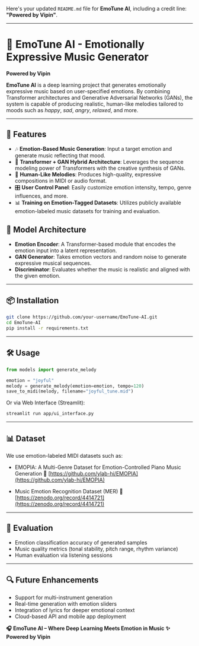 Here's your updated `README.md` file for **EmoTune AI**, including a credit line: **"Powered by Vipin"**.

---

# 🎵 EmoTune AI - Emotionally Expressive Music Generator

**Powered by Vipin**

**EmoTune AI** is a deep learning project that generates emotionally expressive music based on user-specified emotions. By combining Transformer architectures and Generative Adversarial Networks (GANs), the system is capable of producing realistic, human-like melodies tailored to moods such as *happy*, *sad*, *angry*, *relaxed*, and more.

---

## 🚀 Features

* 🎶 **Emotion-Based Music Generation**: Input a target emotion and generate music reflecting that mood.
* 🤖 **Transformer + GAN Hybrid Architecture**: Leverages the sequence modeling power of Transformers with the creative synthesis of GANs.
* 🧠 **Human-Like Melodies**: Produces high-quality, expressive compositions in MIDI or audio format.
* 🎛️ **User Control Panel**: Easily customize emotion intensity, tempo, genre influences, and more.
* 📊 **Training on Emotion-Tagged Datasets**: Utilizes publicly available emotion-labeled music datasets for training and evaluation.


## 🧠 Model Architecture

* **Emotion Encoder**: A Transformer-based module that encodes the emotion input into a latent representation.
* **GAN Generator**: Takes emotion vectors and random noise to generate expressive musical sequences.
* **Discriminator**: Evaluates whether the music is realistic and aligned with the given emotion.

---

## 📦 Installation

```bash
git clone https://github.com/your-username/EmoTune-AI.git
cd EmoTune-AI
pip install -r requirements.txt
```

---

## 🛠️ Usage

```python
from models import generate_melody

emotion = "joyful"
melody = generate_melody(emotion=emotion, tempo=120)
save_to_midi(melody, filename="joyful_tune.mid")
```

Or via Web Interface (Streamlit):

```bash
streamlit run app/ui_interface.py
```

---

## 📊 Dataset

We use emotion-labeled MIDI datasets such as:

* EMOPIA: A Multi-Genre Dataset for Emotion-Controlled Piano Music Generation
  📎 [https://github.com/ylab-hi/EMOPIA](https://github.com/ylab-hi/EMOPIA)

* Music Emotion Recognition Dataset (MER)
  📎 [https://zenodo.org/record/4414721](https://zenodo.org/record/4414721)

---

## 🧪 Evaluation

* Emotion classification accuracy of generated samples
* Music quality metrics (tonal stability, pitch range, rhythm variance)
* Human evaluation via listening sessions

---

## 🔍 Future Enhancements

* Support for multi-instrument generation
* Real-time generation with emotion sliders
* Integration of lyrics for deeper emotional context
* Cloud-based API and mobile app deployment


**🎧 EmoTune AI – Where Deep Learning Meets Emotion in Music**
**✨ Powered by Vipin**

